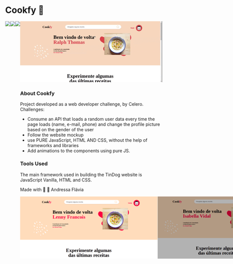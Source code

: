 # Cookfy :cake:

<div style="display: flex;">
<img src="https://img.shields.io/badge/JavaScript-F7DF1E?style=for-the-badge&logo=javascript&logoColor=black"/> 
<img src="https://img.shields.io/badge/CSS-239120?&style=for-the-badge&logo=css3&logoColor=white"/> 
<img src="https://img.shields.io/badge/HTML-239120?style=for-the-badge&logo=html5&logoColor=white"/> 
<div>
<img src="assets/readme/cookfy (2).gif">

### About Cookfy
  Project developed as a web developer challenge, by Celero.
Challenges:
- Consume an API that loads a random user data every time the page loads (name, e-mail, phone) and change the profile picture based on the gender of the user
- Follow the website mockup
- use PURE JavaScript, HTML AND CSS, without the help of frameworks and libraries
- Add animations to the components using pure JS.


  
### Tools Used
  The main framework used in building the TinDog website is JavaScript Vanilla, HTML and CSS.
  
Made with :mechanical_arm: :blue_heart: Andressa Flávia

<div style="display: flex;" >
<img style="height:200px; weight:200px;"src="assets/readme/cookfy-initial-page.png"/>
<img style="height:200px; weight:200px;" src="assets/readme/cookfy-sidebar.png"/>
</div>
